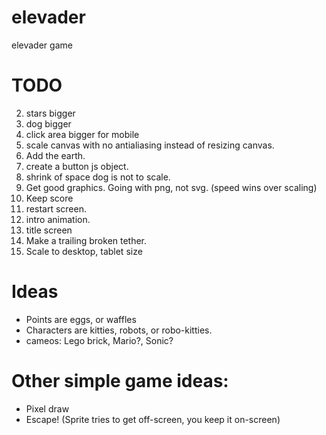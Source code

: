 elevader
========

elevader game

# TODO
2. stars bigger
3. dog bigger
4. click area bigger for mobile
5. scale canvas with no antialiasing instead of resizing canvas.
6. Add the earth.
6. create a button js object.
1. shrink of space dog is not to scale.
1. Get good graphics. Going with png, not svg. (speed wins over scaling)
1. Keep score
1. restart screen.
1. intro animation.
1. title screen
1. Make a trailing broken tether.
1. Scale to desktop, tablet size

# Ideas
* Points are eggs, or waffles
* Characters are kitties, robots, or robo-kitties.
* cameos: Lego brick, Mario?, Sonic?

# Other simple game ideas:
* Pixel draw
* Escape!  (Sprite tries to get off-screen, you keep it on-screen)
